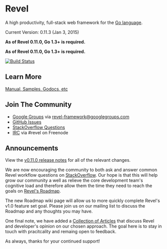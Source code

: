 # Revel

A high productivity, full-stack web framework for the [Go language](http://www.golang.org).

Current Version: 0.11.3 (Jan 3, 2015)

**As of Revel 0.11.0, Go 1.3+ is required.**

**As of Revel 0.11.0, Go 1.3+ is required.**

[![Build Status](https://secure.travis-ci.org/revel/revel.svg?branch=master)](http://travis-ci.org/revel/revel)

## Learn More

[Manual, Samples, Godocs, etc](http://revel.github.com)

## Join The Community

* [Google Groups](https://groups.google.com/forum/#!forum/revel-framework) via [revel-framework@googlegroups.com](mailto:revel-framework@googlegroups.com)
* [GitHub Issues](https://github.com/revel/revel/issues)
* [StackOverflow Questions](http://stackoverflow.com/questions/tagged/revel)
* [IRC](http://webchat.freenode.net/?channels=%23revel&uio=d4) via #revel on Freenode

## Announcements

View the [v0.11.0 release notes](https://github.com/revel/revel/releases/tag/v0.11.0)
for all of the relevant changes.

We are now encouraging the community to both ask and answer common Revel workflow questions
on [StackOverflow](http://stackoverflow.com/questions/tagged/revel). Our hope is that this
will help grow our community a well as relieve the core development team's cognitive load
and therefore allow them the time they need to reach the goals on
[Revel's Roadmap](https://github.com/revel/revel/wiki/Roadmap).

The new Roadmap wiki page will allow us to more quickly complete Revel's v1.0 feature set
goal. Please join us on our mailing list to discuss the Roadmap and any thoughts you may have.

One final note, we have added a [Collection of Articles](https://github.com/revel/revel/wiki/Articles)
that discuss Revel and developer's opinion on our chosen approach. The goal here is to stay in touch
with pracitcality and remaing open to feedback.

As always, thanks for your continued support!
